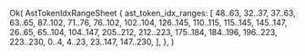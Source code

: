 Ok(
    AstTokenIdxRangeSheet {
        ast_token_idx_ranges: [
            48..63,
            32..37,
            37..63,
            63..65,
            87..102,
            71..76,
            76..102,
            102..104,
            126..145,
            110..115,
            115..145,
            145..147,
            26..65,
            65..104,
            104..147,
            205..212,
            212..223,
            175..184,
            184..196,
            196..223,
            223..230,
            0..4,
            4..23,
            23..147,
            147..230,
        ],
    },
)